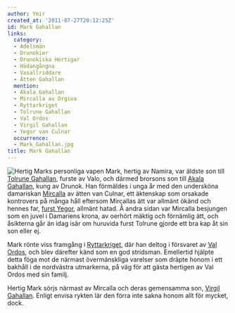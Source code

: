 ```yaml
---
author: Ymir
created_at: '2011-07-27T20:12:25Z'
id: Mark Gahallan
links:
  category:
  - Adelsmän
  - Drunokier
  - Drunokiska Hertigar
  - Hädangångna
  - Vasallriddare
  - Ätten Gahallan
  mention:
  - Akala Gahallan
  - Mircalla av Orgiva
  - Ryttarkriget
  - Tolrune Gahallan
  - Val Ordos
  - Virgil Gahallan
  - Yegor van Culnar
  occurrence:
  - Mark_Gahallan.jpg
title: Mark Gahallan
---
```


![Hertig Marks personliga vapen] Mark, hertig av Namira, var äldste son till [Tolrune Gahallan],
furste av Valo, och därmed brorsons son till [Akala Gahallan], kung av Drunok. Han förmäldes i unga
år med den undersköna damariskan [Mircalla] av ätten van Culnar, ett äktenskap som orsakade
kontrovers på många håll eftersom Mircallas ätt var allmänt ökänd och hennes far, [furst Yegor],
allmänt hatad. Å andra sidan var Mircalla besjungen som en juvel i Damariens krona, av oerhört
mäktig och förnämlig ätt, och åsikterna går än idag isär om huruvida furst Tolrune gjorde ett bra
kap åt sin son eller ej.

Mark rönte viss framgång i [Ryttarkriget], där han deltog i försvaret av [Val Ordos], och blev
därefter känd som en god stridsman. Emellertid hjälpte detta föga mot de närmast övermänskliga
varelser som dräpte honom i ett bakhåll i de nordvästra utmarkerna, på väg för att gästa hertigen av
Val Ordos med sin familj.

Hertig Mark sörjs närmast av Mircalla och deras gemensamma son, [Virgil Gahallan]. Enligt envisa
rykten lär den förra inte sakna honom allt för mycket, dock.

  [Hertig Marks personliga vapen]: Mark_Gahallan.jpg "Hertig Marks personliga vapen"
  [Tolrune Gahallan]: Tolrune_Gahallan
  [Akala Gahallan]: Akala_Gahallan
  [Mircalla]: Mircalla_av_Orgiva
  [furst Yegor]: Yegor_van_Culnar
  [Ryttarkriget]: Ryttarkriget
  [Val Ordos]: Val_Ordos
  [Virgil Gahallan]: Virgil_Gahallan